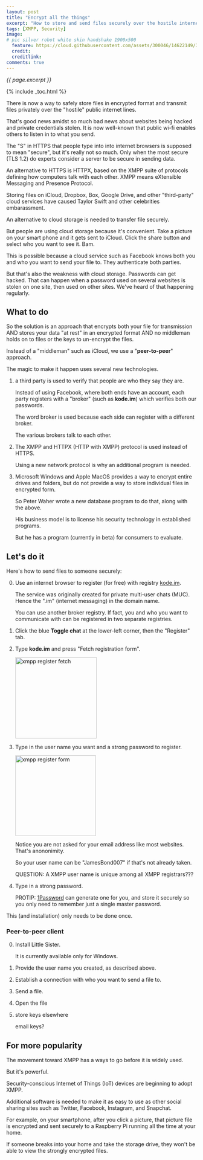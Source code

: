 ```yaml
---
layout: post
title: "Encrypt all the things"
excerpt: "How to store and send files securely over the hostile internet"
tags: [XMPP, Security]
image:
# pic silver robot white skin handshake 1900x500
  feature: https://cloud.githubusercontent.com/assets/300046/14622149/306629f0-0585-11e6-961a-dc8f60dadbf6.jpg
  credit: 
  creditlink: 
comments: true
---
```

<i>{{ page.excerpt }}</i>

{% include _toc.html %}

There is now a way to safely store files in encrypted format and 
transmit files privately over the "hostile" public internet lines.

That's good news amidst so much bad news about websites being hacked and private credentials stolen.
It is now well-known that public wi-fi enables others to listen in to what you send.

   The "S" in HTTPS that people type into into internet browsers is supposed to mean "secure", 
   but it's really not so much. Only when the most secure (TLS 1.2)
   do experts consider a server to be secure in sending data.

   An alternative to HTTPS is HTTPX, based on the XMPP suite of protocols defining
   how computers talk with each other.
   XMPP means eXtensible Messaging and Presence Protocol.


Storing files on iCloud, Dropbox, Box, Google Drive, 
and other "third-party" cloud services have caused Taylor Swift and
other celebrities embarassment.

An alternative to cloud storage is needed to transfer file securely.

But people are using cloud storage because it's convenient.
Take a picture on your smart phone and it gets sent to iCloud.
Click the share button and select who you want to see it. Bam.

This is possible because a cloud service such as Facebook 
knows both you and who you want to send your file to.
They authenticate both parties.

But that's also the weakness with cloud storage. 
Passwords can get hacked.
That can happen when a password used on several websites is stolen on one site, then used on other sites.
We've heard of that happening regularly.


## What to do

So the solution is an approach that encrypts both your file for transmission AND
stores your data "at rest" in an encrypted format AND
no middleman holds on to files or the keys to un-encrypt the files.

Instead of a "middleman" such as iCloud, 
we use a "<strong>peer-to-peer</strong>" approach.

The magic to make it happen uses several new technologies.

1) a third party is used to verify that people are who they say they are.

   Instead of using Facebook, where both ends have an account, 
   each party registers with a "broker"
   (such as <strong>kode.im</strong>) which verifies both our passwords.

   The word broker is used because each side can register with a different broker.

   The various brokers talk to each other.

2) The XMPP and HTTPX (HTTP with XMPP) protocol is used instead of HTTPS. 

   Using a new network protocol is why an additional program is needed.

3) Microsoft Windows and Apple MacOS provides a way to encrypt entire drives and folders,
but do not provide a way to store individual files in encrypted form.

   So Peter Waher wrote a new database program to do that, along with the above.

   His business model is to license his security technology in established programs.

   But he has a program (currently in beta) for consumers to evaluate.


## Let's do it

Here's how to send files to someone securely:

0. Use an internet browser to register (for free) with registry <a target="_blank" href="https://kode.im/">kode.im</a>.

   The service was originally created for private multi-user chats (MUC).
   Hence the ".im" (internet messaging) in the domain name.

   You can use another broker registry.
   If fact, you and who you want to communicate with can be registered in two separate registries.

0. Click the blue <strong>Toggle chat</strong> at the lower-left corner, then the "Register" tab.

0. Type <strong>kode.im</strong> and press "Fetch registration form".

   <img width="215" alt="xmpp register fetch" src="https://cloud.githubusercontent.com/assets/300046/23458553/adb5eba2-fe4a-11e6-8332-387114321b9d.png">

0. Type in the user name you want and a strong password to register.

   <img width="213" alt="xmpp register form" src="https://cloud.githubusercontent.com/assets/300046/23458558/b350944a-fe4a-11e6-8566-431d322384e6.png">

   Notice you are not asked for your email address like most websites.
   That's anononimity.

   So your user name can be "JamesBond007" if that's not already taken.

   QUESTION: A XMPP user name is unique among all XMPP registrars???

0. Type in a strong password. 

   PROTIP: [1Password](1Password) can generate one for you, and store it securely so you only need to remember just a single master password.

This (and installation) only needs to be done once.


   ### Peer-to-peer client

0. Install Little Sister.

   It is currently available only for Windows.

0. Provide the user name you created, as described above.

0. Establish a connection with who you want to send a file to.

0. Send a file.

0. Open the file

0. store keys elsewhere

   email keys?


## For more popularity

The movement toward XMPP has a ways to go before it is widely used.

But it's powerful.

Security-conscious Internet of Things (IoT) devices are beginning to adopt XMPP.

Additional software is needed to make it as easy to use as
other social sharing sites such as Twitter, Facebook, Instagram, and Snapchat.

For example, on your smartphone, after you click a picture, 
that picture file is encrypted and sent securely to a Raspberry Pi
running all the time at your home.

If someone breaks into your home and take the storage drive, 
they won't be able to view the strongly encrypted files.

